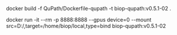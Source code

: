 docker build -f QuPath/Dockerfile-qupath  -t biop-qupath:v0.5.1-02 . 

docker run -it --rm -p 8888:8888 --gpus device=0  --mount src=D:/,target=/home/biop/local,type=bind biop-qupath:v0.5.1-02
